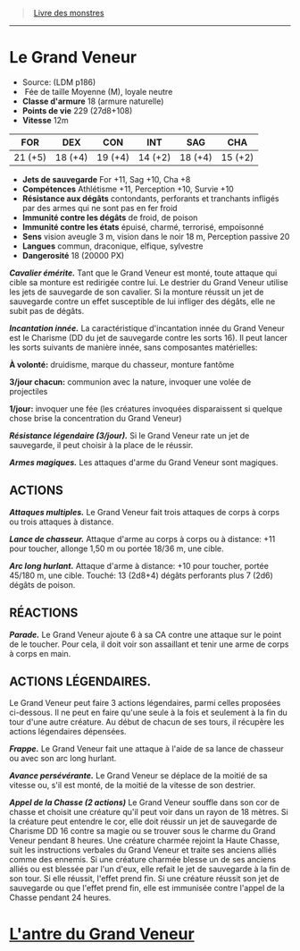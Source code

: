﻿> [Livre des monstres](tome_of_beasts.md)

---

# Le Grand Veneur

- Source: (LDM p186)
-  Fée de taille Moyenne (M), loyale neutre
- **Classe d'armure** 18 (armure naturelle)
- **Points de vie** 229 (27d8+108)
- **Vitesse** 12m

|FOR|DEX|CON|INT|SAG|CHA|
|---|---|---|---|---|---|
|21 (+5)|18 (+4)|19 (+4)|14 (+2)|18 (+4)|15 (+2)|

- **Jets de sauvegarde** For +11, Sag +10, Cha +8
- **Compétences** Athlétisme +11, Perception +10, Survie +10
- **Résistance aux dégâts** contondants, perforants et tranchants infligés par des armes qui ne sont pas en fer froid
- **Immunité contre les dégâts** de froid, de poison
- **Immunité contre les états** épuisé, charmé, terrorisé, empoisonné
- **Sens** vision aveugle 3 m, vision dans le noir 18 m, Perception passive 20
- **Langues** commun, draconique, elfique, sylvestre
- **Dangerosité** 18 (20000 PX)

**_Cavalier émérite._** Tant que le Grand Veneur est monté, toute attaque qui cible sa monture est redirigée contre lui. Le destrier du Grand Veneur utilise les jets de sauvegarde de son cavalier. Si la monture réussit un jet de sauvegarde contre un effet susceptible de lui infliger des dégâts, elle ne subit pas de dégâts.

**_Incantation innée._** La caractéristique d'incantation innée du Grand Veneur est le Charisme (DD du jet de sauvegarde contre les sorts 16). Il peut lancer les sorts suivants de manière innée, sans composantes matérielles:

**À volonté:** druidisme, marque du chasseur, monture fantôme

**3/jour chacun:** communion avec la nature, invoquer une volée de projectiles

**1/jour:** invoquer une fée (les créatures invoquées disparaissent si quelque chose brise la concentration du Grand Veneur)

**_Résistance légendaire (3/jour)._** Si le Grand Veneur rate un jet de sauvegarde, il peut choisir à la place de le réussir.

**_Armes magiques._** Les attaques d'arme du Grand Veneur sont magiques.

## ACTIONS

**_Attaques multiples._** Le Grand Veneur fait trois attaques de corps à corps ou trois attaques à distance.

**_Lance de chasseur._** Attaque d'arme au corps à corps ou à distance: +11 pour toucher, allonge 1,50 m ou portée 18/36 m, une cible.

**_Arc long hurlant._** Attaque d'arme à distance: +10 pour toucher, portée 45/180 m, une cible. Touché: 13 (2d8+4) dégâts perforants plus 7 (2d6) dégâts de poison.

## RÉACTIONS

**_Parade._** Le Grand Veneur ajoute 6 à sa CA contre une attaque sur le point de le toucher. Pour cela, il doit voir son assaillant et tenir une arme de corps à corps en main.

## ACTIONS LÉGENDAIRES.

Le Grand Veneur peut faire 3 actions légendaires, parmi celles proposées ci-dessous. Il ne peut en faire qu'une seule à la fois et seulement à la fin du tour d'une autre créature. Au début de chacun de ses tours, il récupère les actions légendaires dépensées.

**_Frappe._** Le Grand Veneur fait une attaque à l'aide de sa lance de chasseur ou avec son arc long hurlant.

**_Avance persévérante._** Le Grand Veneur se déplace de la moitié de sa vitesse ou, s'il est monté, de la moitié de la vitesse de son destrier.

**_Appel de la Chasse (2 actions)_** Le Grand Veneur souffle dans son cor de chasse et choisit une créature qu'il peut voir dans un rayon de 18 mètres. Si la créature peut entendre le cor, elle doit réussir un jet de sauvegarde de Charisme DD 16 contre sa magie ou se trouver sous le charme du Grand Veneur pendant 8 heures. Une créature charmée rejoint la Haute Chasse, suit les instructions verbales du Grand Veneur et traite ses anciens alliés comme des ennemis. Si une créature charmée blesse un de ses anciens alliés ou est blessée par l'un d'eux, elle refait le jet de sauvegarde à la fin de son tour. Si elle réussit, l'effet prend fin. Si une créature réussit son jet de sauvegarde ou que l'effet prend fin, elle est immunisée contre l'appel de la Chasse pendant 24 heures.

# [L'antre du Grand Veneur](tome_of_beasts_lantre_du_grand_veneur.md)

